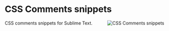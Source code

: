 # CSS Comments snippets

<img
    src="https://raw.githubusercontent.com/brenopolanski/css-comments-sublime-snippets/gh-assets/css-comments-snippets.png"
    alt="CSS Comments snippets"
    align="right"
/>

CSS comments snippets for Sublime Text.
